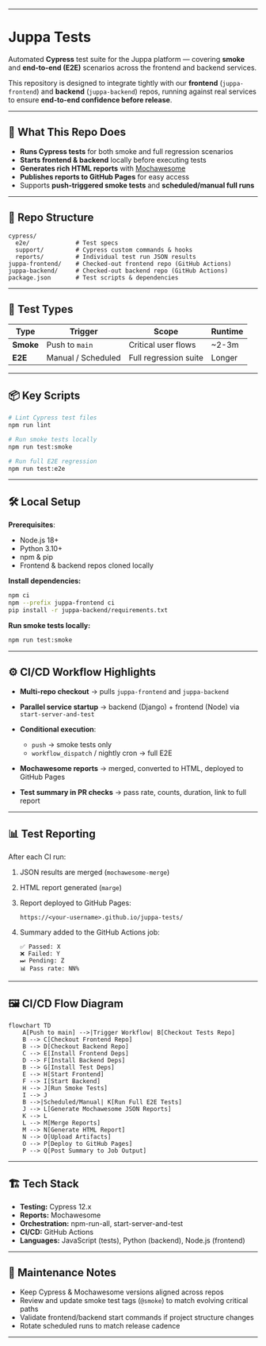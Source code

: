 

---

# Juppa Tests

Automated **Cypress** test suite for the Juppa platform — covering **smoke** and **end-to-end (E2E)** scenarios across the frontend and backend services.

This repository is designed to integrate tightly with our **frontend** (`juppa-frontend`) and **backend** (`juppa-backend`) repos, running against real services to ensure **end-to-end confidence before release**.

---

## 🚀 What This Repo Does

* **Runs Cypress tests** for both smoke and full regression scenarios
* **Starts frontend & backend** locally before executing tests
* **Generates rich HTML reports** with [Mochawesome](https://github.com/adamgruber/mochawesome)
* **Publishes reports to GitHub Pages** for easy access
* Supports **push-triggered smoke tests** and **scheduled/manual full runs**

---

## 📂 Repo Structure

```
cypress/
  e2e/             # Test specs
  support/         # Cypress custom commands & hooks
  reports/         # Individual test run JSON results
juppa-frontend/    # Checked-out frontend repo (GitHub Actions)
juppa-backend/     # Checked-out backend repo (GitHub Actions)
package.json       # Test scripts & dependencies
```

---

## 🧪 Test Types

| Type      | Trigger            | Scope                 | Runtime |
| --------- | ------------------ | --------------------- | ------- |
| **Smoke** | Push to `main`     | Critical user flows   | \~2-3m  |
| **E2E**   | Manual / Scheduled | Full regression suite | Longer  |

---

## 📦 Key Scripts

```bash
# Lint Cypress test files
npm run lint

# Run smoke tests locally
npm run test:smoke

# Run full E2E regression
npm run test:e2e
```

---

## 🛠 Local Setup

**Prerequisites**:

* Node.js 18+
* Python 3.10+
* npm & pip
* Frontend & backend repos cloned locally

**Install dependencies:**

```bash
npm ci
npm --prefix juppa-frontend ci
pip install -r juppa-backend/requirements.txt
```

**Run smoke tests locally:**

```bash
npm run test:smoke
```

---

## ⚙️ CI/CD Workflow Highlights

* **Multi-repo checkout** → pulls `juppa-frontend` and `juppa-backend`
* **Parallel service startup** → backend (Django) + frontend (Node) via `start-server-and-test`
* **Conditional execution**:

  * `push` → smoke tests only
  * `workflow_dispatch` / nightly cron → full E2E
* **Mochawesome reports** → merged, converted to HTML, deployed to GitHub Pages
* **Test summary in PR checks** → pass rate, counts, duration, link to full report

---

## 📊 Test Reporting

After each CI run:

1. JSON results are merged (`mochawesome-merge`)
2. HTML report generated (`marge`)
3. Report deployed to GitHub Pages:

   ```
   https://<your-username>.github.io/juppa-tests/
   ```
4. Summary added to the GitHub Actions job:

   ```
   ✅ Passed: X
   ❌ Failed: Y
   ⏭ Pending: Z
   📊 Pass rate: NN%
   ```

---

## 🖼 CI/CD Flow Diagram

```mermaid
flowchart TD
    A[Push to main] -->|Trigger Workflow| B[Checkout Tests Repo]
    B --> C[Checkout Frontend Repo]
    B --> D[Checkout Backend Repo]
    C --> E[Install Frontend Deps]
    D --> F[Install Backend Deps]
    B --> G[Install Test Deps]
    E --> H[Start Frontend]
    F --> I[Start Backend]
    H --> J[Run Smoke Tests]
    I --> J
    B -->|Scheduled/Manual| K[Run Full E2E Tests]
    J --> L[Generate Mochawesome JSON Reports]
    K --> L
    L --> M[Merge Reports]
    M --> N[Generate HTML Report]
    N --> O[Upload Artifacts]
    O --> P[Deploy to GitHub Pages]
    P --> Q[Post Summary to Job Output]
```

---

## 🏗 Tech Stack

* **Testing:** Cypress 12.x
* **Reports:** Mochawesome
* **Orchestration:** npm-run-all, start-server-and-test
* **CI/CD:** GitHub Actions
* **Languages:** JavaScript (tests), Python (backend), Node.js (frontend)

---

## 📅 Maintenance Notes

* Keep Cypress & Mochawesome versions aligned across repos
* Review and update smoke test tags (`@smoke`) to match evolving critical paths
* Validate frontend/backend start commands if project structure changes
* Rotate scheduled runs to match release cadence

---

